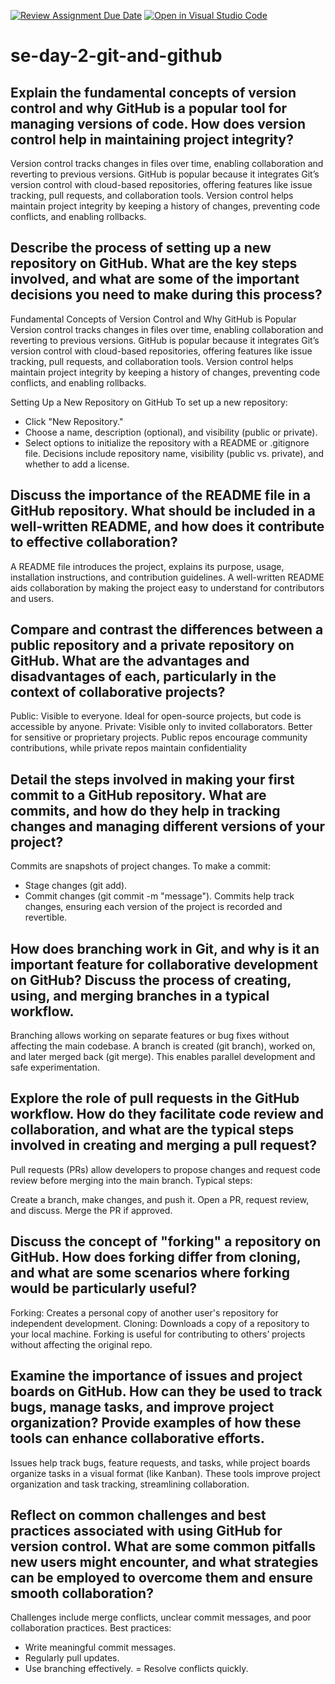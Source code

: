 [![Review Assignment Due Date](https://classroom.github.com/assets/deadline-readme-button-22041afd0340ce965d47ae6ef1cefeee28c7c493a6346c4f15d667ab976d596c.svg)](https://classroom.github.com/a/8wgCKhpZ)
[![Open in Visual Studio Code](https://classroom.github.com/assets/open-in-vscode-2e0aaae1b6195c2367325f4f02e2d04e9abb55f0b24a779b69b11b9e10269abc.svg)](https://classroom.github.com/online_ide?assignment_repo_id=15951718&assignment_repo_type=AssignmentRepo)
# se-day-2-git-and-github
## Explain the fundamental concepts of version control and why GitHub is a popular tool for managing versions of code. How does version control help in maintaining project integrity?
Version control tracks changes in files over time, enabling collaboration and reverting to previous versions. GitHub is popular because it integrates Git’s version control with cloud-based repositories, offering features like issue tracking, pull requests, and collaboration tools. Version control helps maintain project integrity by keeping a history of changes, preventing code conflicts, and enabling rollbacks.
## Describe the process of setting up a new repository on GitHub. What are the key steps involved, and what are some of the important decisions you need to make during this process?

Fundamental Concepts of Version Control and Why GitHub is Popular
Version control tracks changes in files over time, enabling collaboration and reverting to previous versions. GitHub is popular because it integrates Git’s version control with cloud-based repositories, offering features like issue tracking, pull requests, and collaboration tools. Version control helps maintain project integrity by keeping a history of changes, preventing code conflicts, and enabling rollbacks.

Setting Up a New Repository on GitHub
To set up a new repository:

- Click "New Repository."
- Choose a name, description (optional), and visibility (public or private).
- Select options to initialize the repository with a README or .gitignore file. Decisions include repository name, visibility (public vs. private), and whether to add a license.
## Discuss the importance of the README file in a GitHub repository. What should be included in a well-written README, and how does it contribute to effective collaboration?
A README file introduces the project, explains its purpose, usage, installation instructions, and contribution guidelines. A well-written README aids collaboration by making the project easy to understand for contributors and users.

## Compare and contrast the differences between a public repository and a private repository on GitHub. What are the advantages and disadvantages of each, particularly in the context of collaborative projects?
Public: Visible to everyone. Ideal for open-source projects, but code is accessible by anyone.
Private: Visible only to invited collaborators. Better for sensitive or proprietary projects. Public repos encourage community contributions, while private repos maintain confidentiality

## Detail the steps involved in making your first commit to a GitHub repository. What are commits, and how do they help in tracking changes and managing different versions of your project?

Commits are snapshots of project changes. To make a commit:
- Stage changes (git add).
- Commit changes (git commit -m "message"). Commits help track changes, ensuring each version of the project is recorded and revertible.

## How does branching work in Git, and why is it an important feature for collaborative development on GitHub? Discuss the process of creating, using, and merging branches in a typical workflow.
Branching allows working on separate features or bug fixes without affecting the main codebase. A branch is created (git branch), worked on, and later merged back (git merge). This enables parallel development and safe experimentation.

## Explore the role of pull requests in the GitHub workflow. How do they facilitate code review and collaboration, and what are the typical steps involved in creating and merging a pull request?
Pull requests (PRs) allow developers to propose changes and request code review before merging into the main branch. Typical steps:

Create a branch, make changes, and push it.
Open a PR, request review, and discuss.
Merge the PR if approved.

## Discuss the concept of "forking" a repository on GitHub. How does forking differ from cloning, and what are some scenarios where forking would be particularly useful?
Forking: Creates a personal copy of another user's repository for independent development.
Cloning: Downloads a copy of a repository to your local machine. Forking is useful for contributing to others’ projects without affecting the original repo.

## Examine the importance of issues and project boards on GitHub. How can they be used to track bugs, manage tasks, and improve project organization? Provide examples of how these tools can enhance collaborative efforts.
Issues help track bugs, feature requests, and tasks, while project boards organize tasks in a visual format (like Kanban). These tools improve project organization and task tracking, streamlining collaboration.

## Reflect on common challenges and best practices associated with using GitHub for version control. What are some common pitfalls new users might encounter, and what strategies can be employed to overcome them and ensure smooth collaboration?
Challenges include merge conflicts, unclear commit messages, and poor collaboration practices. Best practices:
- Write meaningful commit messages.
- Regularly pull updates.
- Use branching effectively.
= Resolve conflicts quickly. 
